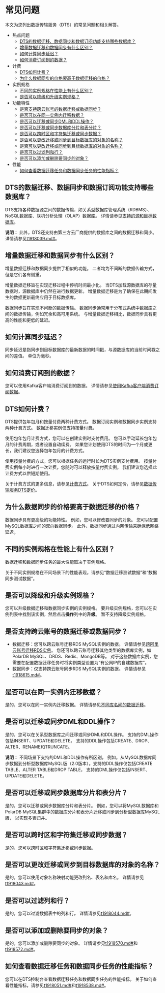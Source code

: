 # 常见问题

本文为您列出数据传输服务（DTS）的常见问题和相关解答。

-   热点问题
    -   [DTS的数据迁移、数据同步和数据订阅功能支持哪些数据库？](#section_v9f_0z8_whg)
    -   [增量数据迁移和数据同步有什么区别？](#section_pwx_f7n_ca6)
    -   [如何计算同步延迟？](#section_572_2op_1yd)
    -   [如何消费订阅到的数据？](#section_f8d_xyg_c8q)
-   计费
    -   [DTS如何计费？](#section_fia_pq1_hyc)
    -   [为什么数据同步的价格要高于数据迁移的价格？](#section_4q5_s6f_dyl)
-   实例规格
    -   [不同的实例规格在性能上有什么区别？](#section_3b6_zjm_z2q)
    -   [是否可以降级和升级实例规格？](#section_kya_ezc_96o)
-   功能特性
    -   [是否支持跨云账号的数据迁移或数据同步？](#section_d1p_8z3_vcj)
    -   [是否可以在同一实例内迁移数据？](#section_a6v_ggy_6i8)
    -   [是否可以迁移或同步DML和DDL操作？](#section_s3v_d13_266)
    -   [是否可以迁移或同步数据库分片和表分片？](#section_m5c_gol_l0x)
    -   [是否可以跨时区和字符集迁移或同步数据？](#section_mxv_mpr_vem)
    -   [是否可以更改迁移或同步到目标数据库的对象的名称？](#section_ux1_d9z_32i)
    -   [是否可以更改迁移或同步到目标数据库的对象的名称？](#section_ux1_d9z_32i)
    -   [是否可以过滤列和行？](#section_of8_uhd_l1v)
    -   [是否可以添加或删除要同步的对象？](#section_h5e_b9y_x6b)
-   性能
    -   [如何查看数据迁移任务和数据同步任务的性能指标？](#section_k1m_lqx_5fc)

## DTS的数据迁移、数据同步和数据订阅功能支持哪些数据库？

DTS支持各种数据源之间的数据传输，如关系型数据库管理系统（RDBMS）、NoSQL数据库、联机分析处理（OLAP）数据库。 详情请参见[支持的源和目标数据库](/intl.zh-CN/产品简介/支持的源和目标数据库.md)。

**说明：** 此外，DTS还支持由第三方云厂商提供的数据库之间的数据迁移和同步。 详情请参见[t1918039.md\#]()。

## 增量数据迁移和数据同步有什么区别？

增量数据迁移和数据同步提供了相似的功能。 二者均为不间断的数据传输方式， 但是它们各有侧重。

增量数据迁移旨在实现迁移过程中停机时间最小化。 当DTS加载源数据库的存量数据时，源数据库中仍然在进行数据更新。 增量数据迁移是为了确保在此期间发生的数据更新最终应用于目标数据库。

数据同步旨在实现不间断的数据传输。 数据同步通常用于分布式系统中数据库之间的数据传输，例如冗余和高可用系统。 与增量数据迁移相比，数据同步具有更高的性能和更低的延迟。

## 如何计算同步延迟？

同步延迟是指同步到目标数据库的最新数据的时间戳，与源数据库的当前时间戳之间的差值。 单位为毫秒。

## 如何消费订阅到的数据？

您可以使用Kafka客户端消费订阅到的数据。 详情请参见[使用Kafka客户端消费订阅数据](/intl.zh-CN/数据订阅/数据订阅（新版）/使用Kafka客户端消费订阅数据.md)。

## DTS如何计费？

DTS提供包年包月和按量付费两种计费方式。 数据订阅实例和数据同步实例支持两种计费方式。 数据迁移实例仅支持按量付费。

使用包年包月计费方式，您可以在创建实例时支付费用。 您可以手动延长包年包月的计费周期，或者设置自动续费。 如果您计划使用DTS的时间为一个月或更长，我们建议您选择包年包月的计费方式。

使用按量付费的方式，您可以根据任务的运行时长为DTS实例支付费用。 按量付费实例每小时进行一次计费，您随时可以释放按量付费实例。 我们建议您选择此计费方式以供短期使用。

关于计费方式的更多信息，请参见[计费方式]()。 关于DTS如何定价，请参见[数据传输服务DTS定价](https://www.alibabacloud.com/product/data-transmission-service/pricing)。

## 为什么数据同步的价格要高于数据迁移的价格？

数据同步具有更高级的功能特性。 例如，您可以修改要同步的对象。 您可以配置MySQL数据库之间的双向数据同步。 此外，数据同步通过内网传输来确保低网络延迟。

## 不同的实例规格在性能上有什么区别？

数据迁移和数据同步任务的最大性能取决于实例规格。

关于不同实例规格在不同场景下的性能表现，请参见“数据迁移测试数据”和“数据同步测试数据”。

## 是否可以降级和升级实例规格？

您可以升级数据迁移和数据同步实例的实例规格。 要升级实例规格，您可以在实例列表中找到该实例，然后点击**操作**列中的**升级**。 暂不支持降级实例规格。

## 是否支持跨云账号的数据迁移或数据同步？

-   数据迁移：您可以跨云账号迁移RDS MySQL实例的数据。 详情请参见[跨阿里云账号迁移RDS实例](/intl.zh-CN/数据迁移/跨阿里云账号实例间迁移/跨阿里云账号迁移RDS实例.md)。 您还可以跨云账号迁移其他类型的数据库实例，如PolarDB MySQL、DRDS、Redis、MongoDB等。 对于这些数据库实例，您需要在配置数据迁移任务时将实例类型设置为“有公网IP的自建数据库”。
-   数据同步：仅支持跨云账号同步RDS MySQL实例的数据。 详情请参见[t1918615.md\#]()。

## 是否可以在同一实例内迁移数据？

是的，您可以在同一实例内迁移数据。 详情请参见[不同库名间的数据迁移](/intl.zh-CN/最佳实践/不同库名间的数据迁移.md)。

## 是否可以迁移或同步DML和DDL操作？

是的，您可以在关系型数据库之间迁移或同步DML和DDL操作。 支持的DML操作包括INSERT、UPDATE和DELETE。 支持的DDL操作包括CREATE、DROP、ALTER、RENAME和TRUNCATE。

**说明：** 不同场景下支持的DML和DDL操作有所区别。 例如，从MySQL数据库同步数据到分析型数据库MySQL版（2.0版本），支持的DDL操作仅包括CREATE TABLE、ALTER TABLE和DROP TABLE， 支持的DML操作仅包括INSERT、UPDATE和DELETE。

## 是否可以迁移或同步数据库分片和表分片？

是的，您可以迁移或同步数据库分片和表分片。 例如，您可以将MySQL数据库和PolarDB MySQL集群中的数据库分片和表分片迁移或同步到分析型数据库MySQL版， 以实现多表归并。

## 是否可以跨时区和字符集迁移或同步数据？

是的，您可以跨时区和字符集迁移或同步数据。

## 是否可以更改迁移或同步到目标数据库的对象的名称？

是的，您可以使用对象名称映射功能更改列名、表名和库名。 详情请参见[t1918043.md\#]()。

## 是否可以过滤列和行？

是的，您可以过滤数据表中的列和行。 详情请参见[t1918044.md\#]()。

## 是否可以添加或删除要同步的对象？

是的，您可以添加或删除要同步的对象。 详情请参见[t1918570.md\#]()和[t1918572.md\#]()。

## 如何查看数据迁移任务和数据同步任务的性能指标？

您可以在DTS控制台查看数据迁移任务和数据同步任务的性能指标。 关于如何查看性能指标，请参见[t1918051.md\#]()和[t1918538.md\#]()。

